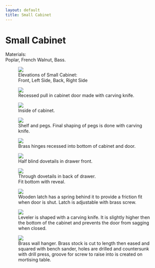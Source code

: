 ```yaml
---
layout: default
title: Small Cabinet
---
```


# Small Cabinet

Materials: <br />
Poplar, French Walnut, Bass.

<figure>
  <img src="images/1420x_elevations.jpg">
  <figcaption>
    Elevations of Small Cabinet: <br />
    Front, Left Side, Back, Right Side
  </figcaption>
</figure>

<figure>
  <img src="images/1420x_door_pull.jpg">
  <figcaption>
    Recessed pull in cabinet door made with carving knife.
  </figcaption>
</figure>

<figure>
  <img src="images/1420x_inside.jpg">
  <figcaption>
    Inside of cabinet.
  </figcaption>
</figure>

<figure>
  <img src="images/1420x_shelf_pegs.jpg">
  <figcaption>
    Shelf and pegs. Final shaping of pegs is done with carving knife.
  </figcaption>
</figure>

<figure>
  <img src="images/1420x_hinge.jpg">
  <figcaption>
    Brass hinges recessed into bottom of cabinet and door.
  </figcaption>
</figure>

<figure>
  <img src="images/1420x_drawer_1.jpg">
  <figcaption>
    Half blind dovetails in drawer front.
  </figcaption>
</figure>

<figure>
  <img src="images/1420x_drawer_2.jpg">
  <figcaption>
    Through dovetails in back of drawer. <br />
    Fit bottom with reveal.
  </figcaption>
</figure>

<figure>
  <img src="images/1420x_latch.jpg">
  <figcaption>
    Wooden latch has a spring behind it to provide a friction fit when door is shut. Latch is adjustable with brass screw.
  </figcaption>
</figure>

<figure>
  <img src="images/1420x_leveler.jpg">
  <figcaption>
    Leveler is shaped with a carving knife. It is slightly higher then the bottom of the cabinet and prevents the door from sagging when closed.
  </figcaption>
</figure>

<figure>
  <img src="images/1420x_wall_hanger.jpg">
  <figcaption>
    Brass wall hanger. Brass stock is cut to length then eased and squared with bench sander, holes are drilled and countersunk with drill press, groove for screw to raise into is created on mortising table.
  </figcaption>
</figure>